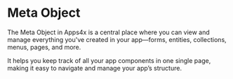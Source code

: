 # Meta Object

The Meta Object in Apps4x is a central place where you can view and manage everything you've created in your app—forms, entities, collections, menus, pages, and more.

It helps you keep track of all your app components in one single page, making it easy to navigate and manage your app’s structure.
